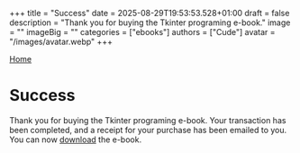 +++
title = "Success"
date = 2025-08-29T19:53:53.528+01:00
draft = false
description = "Thank you for buying the Tkinter programing e-book."
image = ""
imageBig = ""
categories = ["ebooks"]
authors = ["Cude"]
avatar = "/images/avatar.webp"
+++

[Home](/)

# Success

Thank you for buying the Tkinter programing e-book. Your transaction has been completed, and a receipt for 
your purchase has been emailed to you. 
You can now [download](/items/tkprg6454536534332/tkinter.zip) the e-book.